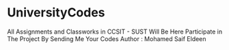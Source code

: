 # UniversityCodes
All Assignments and Classworks in CCSIT - SUST Will Be Here
Participate in The Project By Sending Me Your Codes 
Author : Mohamed Saif Eldeen
